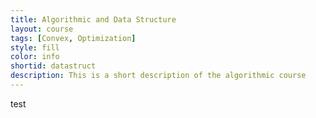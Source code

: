 ```yaml
---
title: Algorithmic and Data Structure
layout: course
tags: [Convex, Optimization]
style: fill
color: info
shortid: datastruct
description: This is a short description of the algorithmic course
---
```


test
